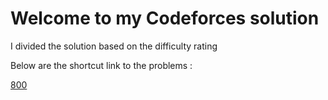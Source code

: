 # Welcome to my Codeforces solution

I divided the solution based on the difficulty rating

Below are the shortcut link to the problems :

[800](https://github.com/haikalrfli11/Codeforces/tree/cf3c5ec8eb1a22bfabbd2607a001aa154cab93a3/800)







